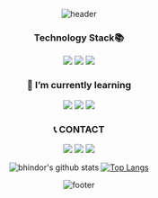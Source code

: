<div align = center>

![header](https://capsule-render.vercel.app/api?type=speech&color=gradient&height=250&section=header&text=bhindor&fontSize=60&animation=twinkling&descAlignY=40)
### Technology Stack📚
<span><img src="https://img.shields.io/badge/C-A8B9CC?style=flat-square&logo=C&logoColor=white"/>
<span><img src="https://img.shields.io/badge/JAVA-eb925b?style=flat-square&logo=java&logoColor=white"/>
<span><img src="https://img.shields.io/badge/Kotlin-428cdb?style=flat-square&logo=kotlin&logoColor=white"/>

### 🌱 I’m currently learning   
  <span><img src="https://img.shields.io/badge/React-61DAFB?style=flat-square&logo=react&logoColor=white"/>
  <span><img src="https://img.shields.io/badge/Javascript-F7DF1E?style=flat-square&logo=javascript&logoColor=white"/> 
  <span><img src="https://img.shields.io/badge/Spring-6DB33F?style=flat-square&logo=spring&logoColor=white"/>
  
<!--### Tool
  ![VSCode](http://img.shields.io/badge/VSCode-007ACC?style=for-the-badge&logo=visualstudiocode&logoColor=white)
  ![Git](http://img.shields.io/badge/Git-F05032?style=for-the-badge&logo=git&logoColor=white)
  ![GitHub](http://img.shields.io/badge/GitHub-181717?style=for-the-badge&logo=github&logoColor=white)
  ![Postman](http://img.shields.io/badge/Postman-FF6C37?style=for-the-badge&logo=postman&logoColor=white)
  ![Babel](http://img.shields.io/badge/Babel-F9DC3E?style=for-the-badge&logo=babel&logoColor=white)
  ![Figma](http://img.shields.io/badge/Figma-F24E1E?style=for-the-badge&logo=figma&) -->

### 📞 CONTACT
<a href="mailto:devminseong1012@gmail.com"><img src="https://img.shields.io/badge/Gmail-d14836?style=flat-square&logo=Gmail&logoColor=white&link=devminseong1012@gmail.com"/></a>
<a href="mailto:bhindor@naver.com"><img src="https://img.shields.io/badge/Naver-69e373?style=flat-square&logo=Naver&logoColor=white&link=bhindor@naver.com"/></a>
<a href="https://www.instagram.com/bhindor"><img src="https://img.shields.io/badge/Instagram-a640a4?style=flat-square&logo=instagram&logoColor=white&link=https://www.instagram.com/bhindor"/></a>

![bhindor's github stats](https://github-readme-stats.vercel.app/api?username=bhindor&theme=vue&show_icons=true&hide_border=true)
[![Top Langs](https://github-readme-stats.vercel.app/api/top-langs/?username=bhindor&theme=vue&layout=compact&hide_border=true)](https://github.com/anuraghazra/github-readme-stats)<br>
      
![footer](https://capsule-render.vercel.app/api?type=waving&color=gradient&reversal=false&section=footer)
</div>
